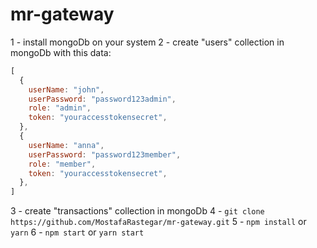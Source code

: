 # mr-gateway
1 - install mongoDb on your system
2 - create "users" collection in mongoDb with this data:
``` js
[
  {
    userName: "john",
    userPassword: "password123admin",
    role: "admin",
    token: "youraccesstokensecret",
  },
  {
    userName: "anna",
    userPassword: "password123member",
    role: "member",
    token: "youraccesstokensecret",
  },
]
```
3 - create "transactions" collection in mongoDb
4 - `git clone https://github.com/MostafaRastegar/mr-gateway.git`
5 - `npm install` or `yarn`
6 - `npm start` or `yarn start`
